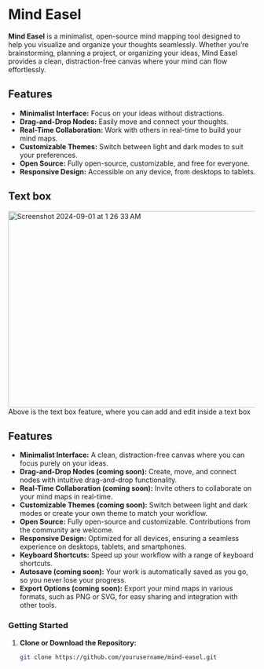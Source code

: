 # Mind Easel


**Mind Easel** is a minimalist, open-source mind mapping tool designed to help you visualize and organize your thoughts seamlessly. Whether you’re brainstorming, planning a project, or organizing your ideas, Mind Easel provides a clean, distraction-free canvas where your mind can flow effortlessly.

## Features

- **Minimalist Interface:** Focus on your ideas without distractions.
- **Drag-and-Drop Nodes:** Easily move and connect your thoughts.
- **Real-Time Collaboration:** Work with others in real-time to build your mind maps.
- **Customizable Themes:** Switch between light and dark modes to suit your preferences.
- **Open Source:** Fully open-source, customizable, and free for everyone.
- **Responsive Design:** Accessible on any device, from desktops to tablets.

  
## **Text box**
<img width="1000" height="400" alt="Screenshot 2024-09-01 at 1 26 33 AM" src="https://github.com/user-attachments/assets/aae7d9ee-78dd-478b-bf35-26f14ed50be9">
Above is the text box feature, where you can add and edit inside a text box



## Features

- **Minimalist Interface:** A clean, distraction-free canvas where you can focus purely on your ideas.
- **Drag-and-Drop Nodes (coming soon):** Create, move, and connect nodes with intuitive drag-and-drop functionality.
- **Real-Time Collaboration (coming soon):** Invite others to collaborate on your mind maps in real-time.
- **Customizable Themes (coming soon):** Switch between light and dark modes or create your own theme to match your workflow.
- **Open Source:** Fully open-source and customizable. Contributions from the community are welcome.
- **Responsive Design:** Optimized for all devices, ensuring a seamless experience on desktops, tablets, and smartphones.
- **Keyboard Shortcuts:** Speed up your workflow with a range of keyboard shortcuts.
- **Autosave (coming soon):** Your work is automatically saved as you go, so you never lose your progress.
- **Export Options (coming soon):** Export your mind maps in various formats, such as PNG or SVG, for easy sharing and integration with other tools.

### Getting Started

1. **Clone or Download the Repository:**

   ```bash
   git clone https://github.com/yourusername/mind-easel.git
